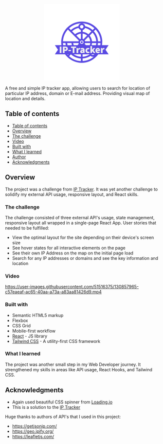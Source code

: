 <div align="center">
<img alt="logo" src="https://github.com/Kielx/ip-tracker/blob/master/public/GHlogo.png?raw=true" width="250" height="250" />
</div>

A free and simple IP tracker app, allowing users to search for location of particular IP address, domain or E-mail address. 
Providing visual map of location and details.

## Table of contents

  - [Table of contents](#table-of-contents)
  - [Overview](#overview)
  - [The challenge](#the-challenge)
  - [Video](#video)
  - [Built with](#built-with)
  - [What I learned](#what-i-learned)
  - [Author](#author)
  - [Acknowledgments](#acknowledgments)


## Overview

The project was a challenge from [IP Tracker](https://www.frontendmentor.io/challenges/ip-address-tracker-I8-0yYAH0).
It was yet another challenge to solidify my external API usage, responsive layout, and React skills.

### The challenge

The challenge consisted of three external API's usage, state management, responsive layout all wrapped in a single-page React App. User stories that needed to be fulfilled:

- View the optimal layout for the site depending on their device's screen size
- See hover states for all interactive elements on the page
- See their own IP Address on the map on the initial page load
- Search for any IP addresses or domains and see the key information and location

### Video

https://user-images.githubusercontent.com/51516375/130857965-c57eaeaf-ac65-40aa-a73a-a83aa81426d9.mp4

### Built with

- Semantic HTML5 markup
- Flexbox
- CSS Grid
- Mobile-first workflow
- [React](https://reactjs.org/) - JS library
- [Tailwind CSS](https://tailwindcss.com//) - A utility-first CSS framework

### What I learned

The project was another small step in my Web Developer journey. It strengthened my skills in areas like API usage, React Hooks, and Tailwind CSS. 


## Acknowledgments

- Again used beautiful CSS spinner from [Loading.io](https://loading.io/css/) 
- This is a solution to the [IP Tracker](https://www.frontendmentor.io/challenges/ip-address-tracker-I8-0yYAH0)

Huge thanks to authors of API's that I used in this project:
  - https://getjsonip.com/
  - https://geo.ipify.org/
  - https://leafletjs.com/
